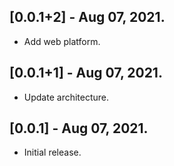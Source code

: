 ## [0.0.1+2] - Aug 07, 2021.

* Add web platform.

## [0.0.1+1] - Aug 07, 2021.

* Update architecture.

## [0.0.1] - Aug 07, 2021.

* Initial release.
